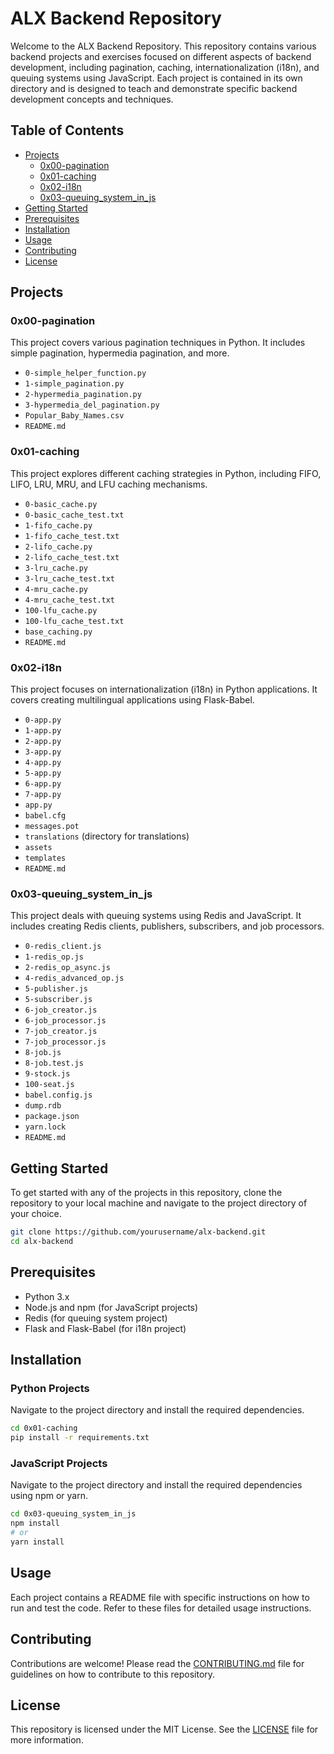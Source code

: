 # ALX Backend Repository

Welcome to the ALX Backend Repository. This repository contains various backend projects and exercises focused on different aspects of backend development, including pagination, caching, internationalization (i18n), and queuing systems using JavaScript. Each project is contained in its own directory and is designed to teach and demonstrate specific backend development concepts and techniques.

## Table of Contents

- [Projects](#projects)
  - [0x00-pagination](#0x00-pagination)
  - [0x01-caching](#0x01-caching)
  - [0x02-i18n](#0x02-i18n)
  - [0x03-queuing_system_in_js](#0x03-queuing_system_in_js)
- [Getting Started](#getting-started)
- [Prerequisites](#prerequisites)
- [Installation](#installation)
- [Usage](#usage)
- [Contributing](#contributing)
- [License](#license)

## Projects

### 0x00-pagination

This project covers various pagination techniques in Python. It includes simple pagination, hypermedia pagination, and more.

- `0-simple_helper_function.py`
- `1-simple_pagination.py`
- `2-hypermedia_pagination.py`
- `3-hypermedia_del_pagination.py`
- `Popular_Baby_Names.csv`
- `README.md`

### 0x01-caching

This project explores different caching strategies in Python, including FIFO, LIFO, LRU, MRU, and LFU caching mechanisms.

- `0-basic_cache.py`
- `0-basic_cache_test.txt`
- `1-fifo_cache.py`
- `1-fifo_cache_test.txt`
- `2-lifo_cache.py`
- `2-lifo_cache_test.txt`
- `3-lru_cache.py`
- `3-lru_cache_test.txt`
- `4-mru_cache.py`
- `4-mru_cache_test.txt`
- `100-lfu_cache.py`
- `100-lfu_cache_test.txt`
- `base_caching.py`
- `README.md`

### 0x02-i18n

This project focuses on internationalization (i18n) in Python applications. It covers creating multilingual applications using Flask-Babel.

- `0-app.py`
- `1-app.py`
- `2-app.py`
- `3-app.py`
- `4-app.py`
- `5-app.py`
- `6-app.py`
- `7-app.py`
- `app.py`
- `babel.cfg`
- `messages.pot`
- `translations` (directory for translations)
- `assets`
- `templates`
- `README.md`

### 0x03-queuing_system_in_js

This project deals with queuing systems using Redis and JavaScript. It includes creating Redis clients, publishers, subscribers, and job processors.

- `0-redis_client.js`
- `1-redis_op.js`
- `2-redis_op_async.js`
- `4-redis_advanced_op.js`
- `5-publisher.js`
- `5-subscriber.js`
- `6-job_creator.js`
- `6-job_processor.js`
- `7-job_creator.js`
- `7-job_processor.js`
- `8-job.js`
- `8-job.test.js`
- `9-stock.js`
- `100-seat.js`
- `babel.config.js`
- `dump.rdb`
- `package.json`
- `yarn.lock`
- `README.md`

## Getting Started

To get started with any of the projects in this repository, clone the repository to your local machine and navigate to the project directory of your choice.

```sh
git clone https://github.com/yourusername/alx-backend.git
cd alx-backend
```

## Prerequisites

- Python 3.x
- Node.js and npm (for JavaScript projects)
- Redis (for queuing system project)
- Flask and Flask-Babel (for i18n project)

## Installation

### Python Projects

Navigate to the project directory and install the required dependencies.

```sh
cd 0x01-caching
pip install -r requirements.txt
```

### JavaScript Projects

Navigate to the project directory and install the required dependencies using npm or yarn.

```sh
cd 0x03-queuing_system_in_js
npm install
# or
yarn install
```

## Usage

Each project contains a README file with specific instructions on how to run and test the code. Refer to these files for detailed usage instructions.

## Contributing

Contributions are welcome! Please read the [CONTRIBUTING.md](CONTRIBUTING.md) file for guidelines on how to contribute to this repository.

## License

This repository is licensed under the MIT License. See the [LICENSE](LICENSE) file for more information.
